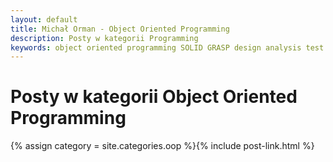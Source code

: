 ```yaml
---
layout: default
title: Michał Orman - Object Oriented Programming
description: Posty w kategorii Programming
keywords: object oriented programming SOLID GRASP design analysis test behavioral driven development
---
```

# Posty w kategorii Object Oriented Programming
{% assign category = site.categories.oop %}{% include post-link.html %}